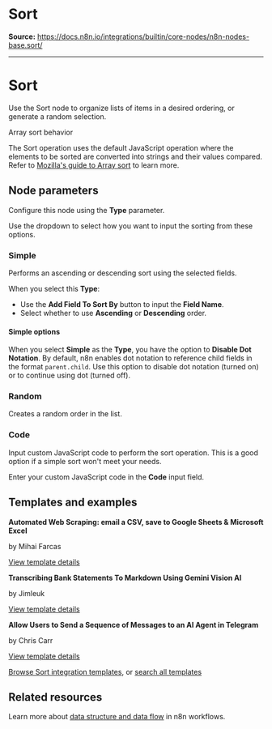 # Sort

**Source:** https://docs.n8n.io/integrations/builtin/core-nodes/n8n-nodes-base.sort/

---

# Sort

Use the Sort node to organize lists of items in a desired ordering, or generate a random selection.

Array sort behavior

The Sort operation uses the default JavaScript operation where the elements to be sorted are converted into strings and their values compared. Refer to [Mozilla's guide to Array sort](https://developer.mozilla.org/en-US/docs/Web/JavaScript/Reference/Global_Objects/Array/sort) to learn more.

## Node parameters

Configure this node using the **Type** parameter.

Use the dropdown to select how you want to input the sorting from these options.

### Simple

Performs an ascending or descending sort using the selected fields.

When you select this **Type**:

- Use the **Add Field To Sort By** button to input the **Field Name**.
- Select whether to use **Ascending** or **Descending** order.

#### Simple options

When you select **Simple** as the **Type**, you have the option to **Disable Dot Notation**. By default, n8n enables dot notation to reference child fields in the format `parent.child`. Use this option to disable dot notation (turned on) or to continue using dot (turned off).

### Random

Creates a random order in the list.

### Code

Input custom JavaScript code to perform the sort operation. This is a good option if a simple sort won't meet your needs.

Enter your custom JavaScript code in the **Code** input field.

## Templates and examples

**Automated Web Scraping: email a CSV, save to Google Sheets & Microsoft Excel**

by Mihai Farcas

[View template details](https://n8n.io/workflows/2275-automated-web-scraping-email-a-csv-save-to-google-sheets-and-microsoft-excel/)

**Transcribing Bank Statements To Markdown Using Gemini Vision AI**

by Jimleuk

[View template details](https://n8n.io/workflows/2421-transcribing-bank-statements-to-markdown-using-gemini-vision-ai/)

**Allow Users to Send a Sequence of Messages to an AI Agent in Telegram**

by Chris Carr

[View template details](https://n8n.io/workflows/2917-allow-users-to-send-a-sequence-of-messages-to-an-ai-agent-in-telegram/)

[Browse Sort integration templates](https://n8n.io/integrations/sort/), or [search all templates](https://n8n.io/workflows/)

## Related resources

Learn more about [data structure and data flow](../../../../data/) in n8n workflows.
